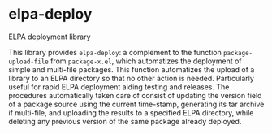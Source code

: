 # elpa-deploy
ELPA deployment library

This library provides `elpa-deploy`: a complement to the function
`package-upload-file` from `package-x.el`, which automatizes the
deployment of simple and multi-file packages.  This function
automatizes the upload of a library to an ELPA directory so that no
other action is needed.  Particularly useful for rapid ELPA deployment
aiding testing and releases.  The procedures automatically taken care
of consist of updating the version field of a package source using the
current time-stamp, generating its tar archive if multi-file, and
uploading the results to a specified ELPA directory, while deleting
any previous version of the same package already deployed.
